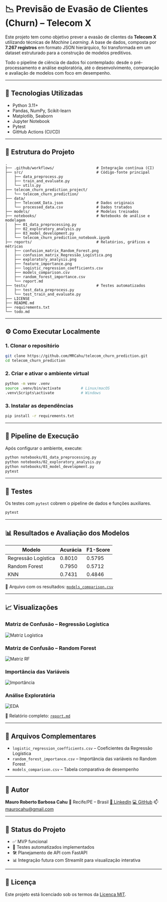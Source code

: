 # 📉 Previsão de Evasão de Clientes (Churn) – Telecom X

Este projeto tem como objetivo prever a evasão de clientes da **Telecom X** utilizando técnicas de *Machine Learning*. A base de dados, composta por **7.267 registros** em formato JSON hierárquico, foi transformada em um dataset estruturado para a construção de modelos preditivos.

Todo o pipeline de ciência de dados foi contemplado: desde o pré-processamento e análise exploratória, até o desenvolvimento, comparação e avaliação de modelos com foco em desempenho.

---

## 🧠 Tecnologias Utilizadas

- Python 3.11+
- Pandas, NumPy, Scikit-learn
- Matplotlib, Seaborn
- Jupyter Notebook
- Pytest
- GitHub Actions (CI/CD)

---

## 📁 Estrutura do Projeto

```text
.
├── .github/workflows/                   # Integração contínua (CI)
├── src/                                 # Código-fonte principal
│   ├── data_preprocess.py
│   ├── train_and_evaluate.py
│   └── utils.py
├── telecom_churn_prediction_project/
│   └── telecom_churn_prediction/
├── data/
│   ├── TelecomX_Data.json               # Dados originais
│   └── processed_data.csv               # Dados tratados
├── models/                              # Modelos treinados
├── notebooks/                           # Notebooks de análise e modelagem
│   ├── 01_data_preprocessing.py
│   ├── 02_exploratory_analysis.py
│   ├── 03_model_development.py
│   └── telecom_churn_prediction_notebook.ipynb
├── reports/                             # Relatórios, gráficos e métricas
│   ├── confusion_matrix_Random_Forest.png
│   ├── confusion_matrix_Regressão_Logística.png
│   ├── exploratory_analysis.png
│   ├── feature_importance.png
│   ├── logistic_regression_coefficients.csv
│   ├── models_comparison.csv
│   ├── random_forest_importance.csv
│   └── report.md
├── tests/                               # Testes automatizados
│   ├── test_data_preprocess.py
│   └── test_train_and_evaluate.py
├── LICENSE
├── README.md
├── requirements.txt
└── todo.md
````

---

## ⚙️ Como Executar Localmente

### 1. Clonar o repositório

```bash
git clone https://github.com/MRCahu/telecom_churn_prediction.git
cd telecom_churn_prediction
```

### 2. Criar e ativar o ambiente virtual

```bash
python -m venv .venv
source .venv/bin/activate         # Linux/macOS
.venv\Scripts\activate            # Windows
```

### 3. Instalar as dependências

```bash
pip install -r requirements.txt
```

---

## 🚀 Pipeline de Execução

Após configurar o ambiente, execute:

```bash
python notebooks/01_data_preprocessing.py
python notebooks/02_exploratory_analysis.py
python notebooks/03_model_development.py
pytest
```

---

## 🧪 Testes

Os testes com `pytest` cobrem o pipeline de dados e funções auxiliares.

```bash
pytest
```

---

## 📊 Resultados e Avaliação dos Modelos

| Modelo              | Acurácia | F1-Score |
| ------------------- | -------- | -------- |
| Regressão Logística | 0.8010   | 0.5795   |
| Random Forest       | 0.7950   | 0.5712   |
| KNN                 | 0.7431   | 0.4846   |

📄 Arquivo com os resultados: [`models_comparison.csv`](reports/models_comparison.csv)

---

## 📈 Visualizações

### Matriz de Confusão – Regressão Logística

![Matriz Logística](reports/confusion_matrix_Regressão_Logística.png)

### Matriz de Confusão – Random Forest

![Matriz RF](reports/confusion_matrix_Random_Forest.png)

### Importância das Variáveis

![Importância](reports/feature_importance.png)

### Análise Exploratória

![EDA](reports/exploratory_analysis.png)

📘 Relatório completo: [`report.md`](reports/report.md)

---

## 📂 Arquivos Complementares

* `logistic_regression_coefficients.csv` – Coeficientes da Regressão Logística
* `random_forest_importance.csv` – Importância das variáveis no Random Forest
* `models_comparison.csv` – Tabela comparativa de desempenho

---

## 👤 Autor

**Mauro Roberto Barbosa Cahu**
📍 Recife/PE – Brasil
[🔗 LinkedIn](https://www.linkedin.com/in/mauro-cahu-159a05273)
[💻 GitHub](https://github.com/MRCahu)
📫 [maurocahu@gmail.com](mailto:maurocahu@gmail.com)

---

## 📌 Status do Projeto

* ✅ MVP funcional
* 🧪 Testes automatizados implementados
* 🛠️ Planejamento de API com FastAPI
* 📊 Integração futura com Streamlit para visualização interativa

---

## 📄 Licença

Este projeto está licenciado sob os termos da [Licença MIT](LICENSE).
